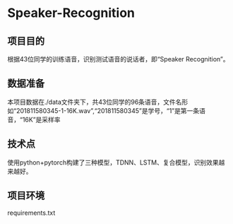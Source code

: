 # Speaker-Recognition
## 项目目的
根据43位同学的训练语音，识别测试语音的说话者，即“Speaker Recognition”。
## 数据准备
本项目数据在./data文件夹下，共43位同学的96条语音，文件名形如“201811580345-1-16K.wav”,“201811580345”是学号，“1”是第一条语音，“16K”是采样率
## 技术点
使用python+pytorch构建了三种模型，TDNN、LSTM、复合模型，识别效果越来越好。
## 项目环境
requirements.txt
